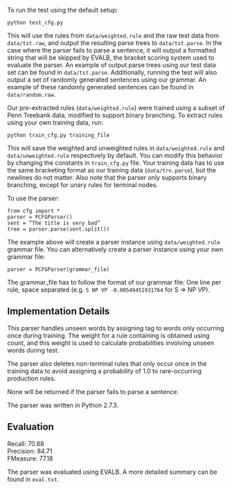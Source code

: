To run the test using the default setup:
```
python test_cfg.py
```

This will use the rules from `data/weighted.rule` and the raw test data from `data/tst.raw`, and output the resulting parse trees to `data/tst.parse`. In the case where the parser fails to parse a sentence, it will output a formatted string that will be skipped by EVALB, the bracket scoring system used to evaluate the parser. An example of output parse trees using our test data set can be found in `data/tst.parse`. Additionally, running the test will also output a set of randomly generated sentences using our grammar. An example of these randomly generated sentences can be found in `data/random.raw`.

Our pre-extracted rules (`data/weighted.rule`) were trained using a subset of Penn Treebank data, modified to support binary branching. To extract rules using your own training data, run:
```
python train_cfg.py training_file
```

This will save the weighted and unweighted rules in `data/weighted.rule` and `data/unweighted.rule` respectively by default. You can modify this behavior by changing the constants in `train_cfg.py` file. Your training data has to use the same bracketing format as our training data (`data/trn.parse`), but the newlines do not matter. Also note that the parser only supports binary branching, except for unary rules for terminal nodes.

To use the parser:
```
from cfg import *
parser = PCFGParser()
sent = “The title is very bad”
tree = parser.parse(sent.split())
```

The example above will create a parser instance using `data/weighted.rule` grammar file. You can alternatively create a parser instance using your own grammar file:
```
parser = PCFGParser(grammar_file)
```

The grammar_file has to follow the format of our grammar file: One line per rule, space separated (e.g. `S NP VP -0.00549451931764` for S => NP VP).

Implementation Details
----------------------
This parser handles unseen words by assigning <UNK> tag to words only occurring once during training. The weight for a rule containing <UNK> is obtained using <UNK> count, and this weight is used to calculate probabilities involving unseen words during test.

The parser also deletes non-terminal rules that only occur once in the training data to avoid assigning a probability of 1.0 to rare-occurring production rules.

None will be returned if the parser fails to parse a sentence.

The parser was written in Python 2.7.3.

Evaluation
----------
Recall: 70.88  
Precision: 84.71  
FMeasure: 77.18

The parser was evaluated using EVALB. A more detailed summary can be found in `eval.txt`.